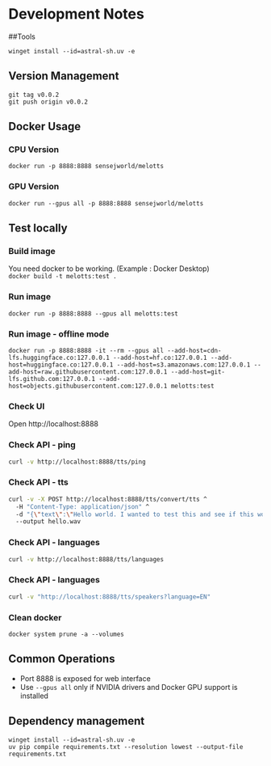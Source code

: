 # Development Notes

##Tools

    winget install --id=astral-sh.uv -e

## Version Management
`git tag v0.0.2`  
`git push origin v0.0.2`

## Docker Usage
### CPU Version
`docker run -p 8888:8888 sensejworld/melotts`

### GPU Version
`docker run --gpus all -p 8888:8888 sensejworld/melotts`

## Test locally

### Build image  
You need docker to be working. (Example : Docker Desktop)  
`docker build -t melotts:test .`

### Run image  
`docker run -p 8888:8888 --gpus all melotts:test`

### Run image - offline mode
`docker run -p 8888:8888 -it --rm --gpus all --add-host=cdn-lfs.huggingface.co:127.0.0.1 --add-host=hf.co:127.0.0.1 --add-host=huggingface.co:127.0.0.1 --add-host=s3.amazonaws.com:127.0.0.1 --add-host=raw.githubusercontent.com:127.0.0.1 --add-host=git-lfs.github.com:127.0.0.1 --add-host=objects.githubusercontent.com:127.0.0.1 melotts:test`

### Check UI
Open http://localhost:8888

### Check API - ping
```bash
curl -v http://localhost:8888/tts/ping
```

### Check API - tts
```bash
curl -v -X POST http://localhost:8888/tts/convert/tts ^
  -H "Content-Type: application/json" ^
  -d "{\"text\":\"Hello world. I wanted to test this and see if this works properly\",\"speed\":1.0,\"language\":\"EN\",\"speaker_id\":\"EN-BR\",\"sdp_ratio\":\"0.21\",\"noise_scale\":\"0.61\",\"noise_scale_w\":\"0.81\"}" ^
  --output hello.wav
```

### Check API - languages
```bash
curl -v http://localhost:8888/tts/languages
```

### Check API - languages
```bash
curl -v "http://localhost:8888/tts/speakers?language=EN"
```

### Clean docker
`docker system prune -a --volumes`

## Common Operations
- Port 8888 is exposed for web interface
- Use `--gpus all` only if NVIDIA drivers and Docker GPU support is installed


## Dependency management

    winget install --id=astral-sh.uv -e
    uv pip compile requirements.txt --resolution lowest --output-file requirements.txt